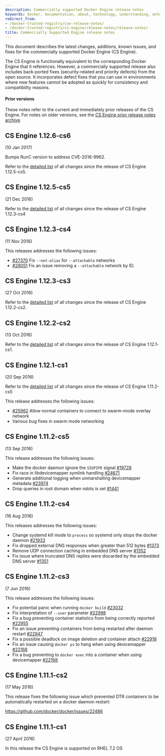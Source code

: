 ```yaml
---
description: Commercially supported Docker Engine release notes
keywords: docker, documentation, about, technology, understanding, enterprise, hub, registry, Commercially Supported Docker Engine, release notes
redirect_from:
- /docker-trusted-registry/cse-release-notes/
- /docker-trusted-registry/cs-engine/release-notes/release-notes/
title: Commercially Supported Engine release notes
---
```


This document describes the latest changes, additions, known issues, and fixes
for the commercially supported Docker Engine (CS Engine).

The CS Engine is functionally equivalent to the corresponding Docker Engine that
it references. However, a commercially supported release also includes
back-ported fixes (security-related and priority defects) from the open source.
It incorporates defect fixes that you can use in environments where new features
cannot be adopted as quickly for consistency and compatibility reasons.

#### Prior versions

These notes refer to the current and immediately prior releases of the
CS Engine. For notes on older versions, see the [CS Engine prior release notes archive](prior-release-notes.md).

## CS Engine 1.12.6-cs6
(10 Jan 2017)

Bumps RunC version to address CVE-2016-9962.

Refer to the [detailed list](https://github.com/docker/docker/releases/tag/v1.12.6) of all
changes since the release of CS Engine 1.12.5-cs5.

## CS Engine 1.12.5-cs5
(21 Dec 2016)

Refer to the [detailed list](https://github.com/docker/docker/releases/tag/v1.12.5) of all
changes since the release of CS Engine 1.12.3-cs4

## CS Engine 1.12.3-cs4
(11 Nov 2016)

This releases addresses the following issues:

* [#27370](https://github.com/docker/docker/issues/27370) Fix `--net-alias` for
`--attachable` networks
* [#28051](https://github.com/docker/docker/issues/28051) Fix an issue removing
a `--attachable` network by ID.

## CS Engine 1.12.3-cs3
(27 Oct 2016)

Refer to the [detailed list](https://github.com/docker/docker/releases) of all
changes since the release of CS Engine 1.12.2-cs2.

## CS Engine 1.12.2-cs2
(13 Oct 2016)

Refer to the [detailed list](https://github.com/docker/docker/releases) of all
changes since the release of CS Engine 1.12.1-cs1.

## CS Engine 1.12.1-cs1
(20 Sep 2016)

Refer to the [detailed list](https://github.com/docker/docker/releases) of all
changes since the release of CS Engine 1.11.2-cs5

This release addresses the following issues:

* [#25962](https://github.com/docker/docker/pull/25962) Allow normal containers
to connect to swarm-mode overlay network
* Various bug fixes in swarm mode networking

## CS Engine 1.11.2-cs5
(13 Sep 2016)

This release addresses the following issues:

* Make the docker daemon ignore the `SIGPIPE` signal
[#19728](https://github.com/docker/docker/issues/19728)
* Fix race in libdevicemapper symlink handling
[#24671](https://github.com/docker/docker/issues/24671)
* Generate additional logging when unmarshalling devicemapper metadata
[#23974](https://github.com/docker/docker/pull/23974)
* Drop queries in root domain when ndots is set
[#1441](https://github.com/docker/libnetwork/pull/1441)

## CS Engine 1.11.2-cs4
(16 Aug 2016)

This releases addresses the following issues:

* Change systemd kill mode to `process` so systemd only stops the docker daemon
[#21933](https://github.com/docker/docker/issues/21933)
* Fix dropped external DNS responses when greater than 512 bytes
[#1373](https://github.com/docker/libnetwork/pull/1373)
* Remove UDP connection caching in embedded DNS server
[#1352](https://github.com/docker/libnetwork/pull/1352)
* Fix issue where truncated DNS replies were discarded by the embedded DNS server
[#1351](https://github.com/docker/libnetwork/pull/1351)

## CS Engine 1.11.2-cs3
(7 Jun 2016)

This release addresses the following issues:

* Fix potential panic when running `docker build`
[#23032](https://github.com/docker/docker/pull/23032)
* Fix interpretation of `--user` parameter
[#22998](https://github.com/docker/docker/pull/22998)
* Fix a bug preventing container statistics from being correctly reported
[#22955](https://github.com/docker/docker/pull/22955)
* Fix an issue preventing containers from being restarted after daemon restart
[#22947](https://github.com/docker/docker/pull/22947)
* Fix a possible deadlock on image deletion and container attach
[#22918](https://github.com/docker/docker/pull/22918)
* Fix an issue causing `docker ps` to hang when using devicemapper
[#22168](https://github.com/docker/docker/pull/22168)
* Fix a bug preventing to `docker exec` into a container when using
devicemapper [#22168](https://github.com/docker/docker/pull/22168)

## CS Engine 1.11.1-cs2
(17 May 2016)

This release fixes the following issue which prevented DTR containers to be automatically restarted on a docker daemon restart:

https://github.com/docker/docker/issues/22486

## CS Engine 1.11.1-cs1
(27 April 2016)

In this release the CS Engine is supported on RHEL 7.2 OS
